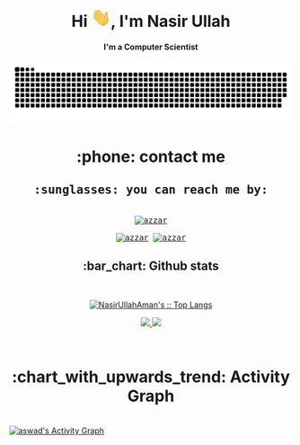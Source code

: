 <div align="center">
<h1 align="center">Hi <img width="35" src="https://github.com/1999AZZAR/1999AZZAR/blob/main/resources/img/waving.gif">, I'm Nasir Ullah</h1>
<h4 align="center">I'm a Computer Scientist</h4>
</div>
<div align="center">
  <a href="https://1999azzar.github.io/1999AZZAR/">
  <img  src="https://github.com/1999AZZAR/1999AZZAR/blob/main/resources/img/grid-snake.svg"
       alt="snake" /></a>
</div>
<div>
  <h1 align="center">:phone: contact me</h1>
<div>
  <samp>
    <h2 align="center">:sunglasses: you can reach me by:</h2>
    <p align="center">
      <br/>
      <a href="https://www.facebook.com/nasirullahkhan.king" target="blank"><img align="center"
         src="https://img.shields.io/badge/facebook-4267B2.svg?style=for-the-badge&logo=facebook&logoColor=white"
         alt="azzar" height="30"/></a>
    </p>
  <p align="center">
      <a href="https://wa.me/+923205677084" target="blank"><img align="center"
         src="https://img.shields.io/badge/whatsapp-4B7F1.svg?style=for-the-badge&logo=whatsapp&logoColor=white"
         alt="azzar" height="30"/></a>
      <a href="https://twitter.com/NASIR19024176" target="blank"><img align="center"
         src="https://img.shields.io/badge/twitter-1DA1F2.svg?style=for-the-badge&logo=twitter&logoColor=white"
         alt="azzar" height="30"/></a>
      <br>
    </p>
  </samp>
</div>
</div>
<div>
  <div>
    <div>
    <h2 align="center"> :bar_chart: Github stats </h2>
      </div>
      <br/>
        <p align="center">
          <a href="https://github.com/NasirUllahAman">
          <img src="https://github-readme-stats.vercel.app/api/top-langs/?username=NasirUllahAman&langs_count=6&theme=gruvbox&layout=compact&hide_border=true" alt="NasirUllahAman's :: Top Langs" /></a>
        </p>
        <p align="center">
          <a href="https://github.com/NasirUllahAman">
          <img width="49.5%" src="https://github-readme-stats.vercel.app/api?username=NasirUllahAman&show_icons=true&theme=gruvbox&hide_border=true" />
          <img width="49.5%" src="https://github-readme-streak-stats.herokuapp.com/?user=NasirUllahAman&theme=gruvbox&hide_border=true" />
          </a>
       </p>
     <br>
  </div>
</div>
<div>
  <div>
  <h1 align="center">:chart_with_upwards_trend: Activity Graph</h1>
    </div>
  <br/>
<a href="https://github.com/NasirUllahAman/github-readme-activity-graph"><img alt="aswad's Activity Graph" src="https://activity-graph.herokuapp.com/graph/?username=NasirUllahAman&bg_color=000&color=fff&line=00E676&point=fff&hide_border=true" /></a>
</div>
